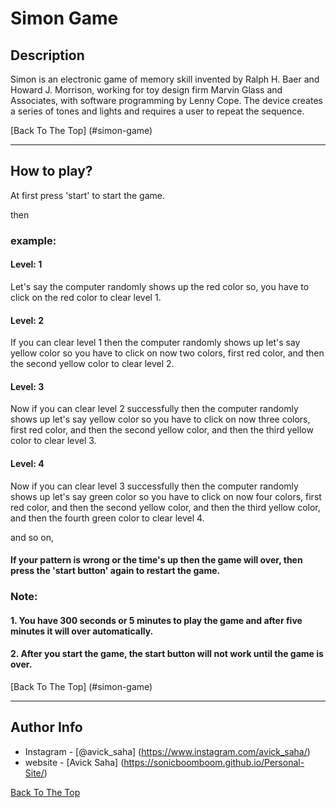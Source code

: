 # Simon Game

## Description

Simon is an electronic game of memory skill invented by Ralph H. Baer and Howard J. Morrison, working for toy design firm Marvin Glass and Associates, with software programming by Lenny Cope. The device creates a series of tones and lights and requires a user to repeat the sequence.

[Back To The Top] (#simon-game)

---

## How to play?

At first press 'start' to start the game.

then

### example:

#### Level: 1

Let's say the computer randomly shows up the red color so, you have to click on the red color to clear level 1.

#### Level: 2

If you can clear level 1 then the computer randomly shows up let's say yellow color so you have to click on now two colors, first red color, and then the second yellow color to clear level 2.

#### Level: 3

Now if you can clear level 2 successfully then the computer randomly shows up let's say yellow color so you have to click on now three colors, first red color, and then the second yellow color, and then the third yellow color to clear level 3.

#### Level: 4

Now if you can clear level 3 successfully then the computer randomly shows up let's say green color so you have to click on now four colors, first red color, and then the second yellow color, and then the third yellow color, and then the fourth green color to clear level 4.

and so on,

#### If your pattern is wrong or the time's up then the game will over, then press the 'start button' again to restart the game.

### Note: 

#### 1. You have 300 seconds or 5 minutes to play the game and after five minutes it will over automatically.
#### 2. After you start the game, the start button will not work until the game is over.


[Back To The Top] (#simon-game)

---

## Author Info

- Instagram - [@avick_saha] (https://www.instagram.com/avick_saha/)
- website - [Avick Saha] (https://sonicboomboom.github.io/Personal-Site/)

[Back To The Top](#simon-game)

